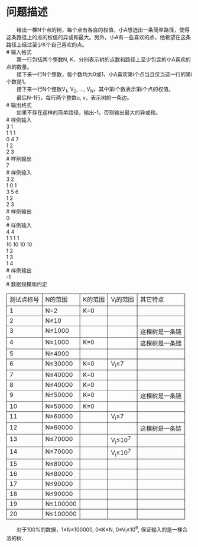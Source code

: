 <div id="pcont1" style="margin-top:20px; display:block;">

# 问题描述

<div class="pdcont">　　给出一棵N个点的树，每个点有各自的权值，小A想选出一条简单路径，使得这条路径上的点的权值的异或和最大。另外，小A有一些喜欢的点，他希望在这条路径上经过至少K个自己喜欢的点。</div>
# 输入格式

<div class="pdcont">　　第一行包括两个整数N, K，分别表示树的点数和路径上至少包含的小A喜欢的点的数量。<br/>
　　接下来一行N个整数，每个数均为0或1，小A喜欢第i个点当且仅当这一行的第i个数是1。<br/>
　　接下来一行N个整数V<sub>1</sub>, V<sub>2</sub>, …, V<sub>N</sub>，其中第i个数表示第i个点的权值。<br/>
　　最后N-1行，每行两个整数u, v，表示树的一条边。</div>
# 输出格式

<div class="pdcont">　　如果不存在这样的简单路径，输出-1。否则输出最大的异或和。</div>
# 样例输入

<div class="pddata">3 1<br/>
1 1 1<br/>
0 4 7<br/>
1 2<br/>
2 3</div>
# 样例输出

<div class="pddata">7</div>
# 样例输入

<div class="pddata">3 2<br/>
1 0 1<br/>
3 5 6<br/>
1 2<br/>
2 3</div>
# 样例输出

<div class="pddata">0</div>
# 样例输入

<div class="pddata">4 4<br/>
1 1 1 1<br/>
10 10 10 10<br/>
1 2<br/>
1 3<br/>
1 4</div>
# 样例输出

<div class="pddata">-1</div>
# 数据规模和约定

<div class="pdcont"><table cellspacing="0" cellpadding="2px" style="border-collapse:collapse;" class="table table-striped table-horver"><tbody><tr style="border:solid 1.0pt"><td valign="top" style="border:solid 1.0pt">测试点标号<br/>
</td><td valign="top" style="border:solid 1.0pt">N的范围<br/>
</td><td valign="top" style="border:solid 1.0pt">K的范围<br/>
</td><td valign="top" style="border:solid 1.0pt">V<sub>i</sub>的范围<br/>
</td><td valign="top" style="border:solid 1.0pt">其它特点<br/>
</td></tr><tr style="border:solid 1.0pt"><td valign="top" style="border:solid 1.0pt">1<br/>
</td><td valign="top" style="border:solid 1.0pt">N=2<br/>
</td><td valign="top" style="border:solid 1.0pt">K=0<br/>
</td><td valign="top" style="border:solid 1.0pt"><br/>
</td><td valign="top" style="border:solid 1.0pt"><br/>
</td></tr><tr style="border:solid 1.0pt"><td valign="top" style="border:solid 1.0pt">2<br/>
</td><td valign="top" style="border:solid 1.0pt">N≤10<br/>
</td><td valign="top" style="border:solid 1.0pt"><br/>
</td><td valign="top" style="border:solid 1.0pt"><br/>
</td><td valign="top" style="border:solid 1.0pt"><br/>
</td></tr><tr style="border:solid 1.0pt"><td valign="top" style="border:solid 1.0pt">3<br/>
</td><td valign="top" style="border:solid 1.0pt">N≤1000<br/>
</td><td valign="top" style="border:solid 1.0pt"><br/>
</td><td valign="top" style="border:solid 1.0pt"><br/>
</td><td valign="top" style="border:solid 1.0pt">这棵树是一条链<br/>
</td></tr><tr style="border:solid 1.0pt"><td valign="top" style="border:solid 1.0pt">4<br/>
</td><td valign="top" style="border:solid 1.0pt">N≤1000<br/>
</td><td valign="top" style="border:solid 1.0pt">K=0<br/>
</td><td valign="top" style="border:solid 1.0pt"><br/>
</td><td valign="top" style="border:solid 1.0pt">这棵树是一条链<br/>
</td></tr><tr style="border:solid 1.0pt"><td valign="top" style="border:solid 1.0pt">5<br/>
</td><td valign="top" style="border:solid 1.0pt">N≤4000<br/>
</td><td valign="top" style="border:solid 1.0pt"><br/>
</td><td valign="top" style="border:solid 1.0pt"><br/>
</td><td valign="top" style="border:solid 1.0pt"><br/>
</td></tr><tr style="border:solid 1.0pt"><td valign="top" style="border:solid 1.0pt">6<br/>
</td><td valign="top" style="border:solid 1.0pt">N≤30000<br/>
</td><td valign="top" style="border:solid 1.0pt">K=0<br/>
</td><td valign="top" style="border:solid 1.0pt">V<sub>i</sub>≤7<br/>
</td><td valign="top" style="border:solid 1.0pt"><br/>
</td></tr><tr style="border:solid 1.0pt"><td valign="top" style="border:solid 1.0pt">7<br/>
</td><td valign="top" style="border:solid 1.0pt">N≤40000<br/>
</td><td valign="top" style="border:solid 1.0pt">K=0<br/>
</td><td valign="top" style="border:solid 1.0pt"><br/>
</td><td valign="top" style="border:solid 1.0pt"><br/>
</td></tr><tr style="border:solid 1.0pt"><td valign="top" style="border:solid 1.0pt">8<br/>
</td><td valign="top" style="border:solid 1.0pt">N≤40000<br/>
</td><td valign="top" style="border:solid 1.0pt">K=0<br/>
</td><td valign="top" style="border:solid 1.0pt"><br/>
</td><td valign="top" style="border:solid 1.0pt"><br/>
</td></tr><tr style="border:solid 1.0pt"><td valign="top" style="border:solid 1.0pt">9<br/>
</td><td valign="top" style="border:solid 1.0pt">N≤50000<br/>
</td><td valign="top" style="border:solid 1.0pt">K=0<br/>
</td><td valign="top" style="border:solid 1.0pt"><br/>
</td><td valign="top" style="border:solid 1.0pt">这棵树是一条链<br/>
</td></tr><tr style="border:solid 1.0pt"><td valign="top" style="border:solid 1.0pt">10<br/>
</td><td valign="top" style="border:solid 1.0pt">N≤50000<br/>
</td><td valign="top" style="border:solid 1.0pt">K=0<br/>
</td><td valign="top" style="border:solid 1.0pt"><br/>
</td><td valign="top" style="border:solid 1.0pt"><br/>
</td></tr><tr style="border:solid 1.0pt"><td valign="top" style="border:solid 1.0pt">11<br/>
</td><td valign="top" style="border:solid 1.0pt">N≤60000<br/>
</td><td valign="top" style="border:solid 1.0pt"><br/>
</td><td valign="top" style="border:solid 1.0pt">V<sub>i</sub>≤7<br/>
</td><td valign="top" style="border:solid 1.0pt"><br/>
</td></tr><tr style="border:solid 1.0pt"><td valign="top" style="border:solid 1.0pt">12<br/>
</td><td valign="top" style="border:solid 1.0pt">N≤60000<br/>
</td><td valign="top" style="border:solid 1.0pt"><br/>
</td><td valign="top" style="border:solid 1.0pt"><br/>
</td><td valign="top" style="border:solid 1.0pt">这棵树是一条链<br/>
</td></tr><tr style="border:solid 1.0pt"><td valign="top" style="border:solid 1.0pt">13<br/>
</td><td valign="top" style="border:solid 1.0pt">N≤70000<br/>
</td><td valign="top" style="border:solid 1.0pt"><br/>
</td><td valign="top" style="border:solid 1.0pt">V<sub>i</sub>≤10<sup>7</sup><br/>
</td><td valign="top" style="border:solid 1.0pt"><br/>
</td></tr><tr style="border:solid 1.0pt"><td valign="top" style="border:solid 1.0pt">14<br/>
</td><td valign="top" style="border:solid 1.0pt">N≤70000<br/>
</td><td valign="top" style="border:solid 1.0pt"><br/>
</td><td valign="top" style="border:solid 1.0pt">V<sub>i</sub>≤10<sup>7</sup><br/>
</td><td valign="top" style="border:solid 1.0pt"><br/>
</td></tr><tr style="border:solid 1.0pt"><td valign="top" style="border:solid 1.0pt">15<br/>
</td><td valign="top" style="border:solid 1.0pt">N≤80000<br/>
</td><td valign="top" style="border:solid 1.0pt"><br/>
</td><td valign="top" style="border:solid 1.0pt"><br/>
</td><td valign="top" style="border:solid 1.0pt"><br/>
</td></tr><tr style="border:solid 1.0pt"><td valign="top" style="border:solid 1.0pt">16<br/>
</td><td valign="top" style="border:solid 1.0pt">N≤80000<br/>
</td><td valign="top" style="border:solid 1.0pt"><br/>
</td><td valign="top" style="border:solid 1.0pt"><br/>
</td><td valign="top" style="border:solid 1.0pt"><br/>
</td></tr><tr style="border:solid 1.0pt"><td valign="top" style="border:solid 1.0pt">17<br/>
</td><td valign="top" style="border:solid 1.0pt">N≤90000<br/>
</td><td valign="top" style="border:solid 1.0pt"><br/>
</td><td valign="top" style="border:solid 1.0pt"><br/>
</td><td valign="top" style="border:solid 1.0pt"><br/>
</td></tr><tr style="border:solid 1.0pt"><td valign="top" style="border:solid 1.0pt">18<br/>
</td><td valign="top" style="border:solid 1.0pt">N≤90000<br/>
</td><td valign="top" style="border:solid 1.0pt"><br/>
</td><td valign="top" style="border:solid 1.0pt"><br/>
</td><td valign="top" style="border:solid 1.0pt"><br/>
</td></tr><tr style="border:solid 1.0pt"><td valign="top" style="border:solid 1.0pt">19<br/>
</td><td valign="top" style="border:solid 1.0pt">N≤100000<br/>
</td><td valign="top" style="border:solid 1.0pt"><br/>
</td><td valign="top" style="border:solid 1.0pt"><br/>
</td><td valign="top" style="border:solid 1.0pt"><br/>
</td></tr><tr style="border:solid 1.0pt"><td valign="top" style="border:solid 1.0pt">20<br/>
</td><td valign="top" style="border:solid 1.0pt">N≤100000<br/>
</td><td valign="top" style="border:solid 1.0pt"><br/>
</td><td valign="top" style="border:solid 1.0pt"><br/>
</td><td valign="top" style="border:solid 1.0pt"><br/>
</td></tr></tbody></table>　　对于100%的数据，1≤N≤100000, 0≤K≤N, 0≤V<sub>i</sub>≤10<sup>9</sup>, 保证输入的是一棵合法的树.</div>

</div>